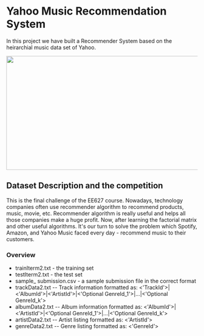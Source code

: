 # Yahoo Music Recommendation System
 In this project we have built a Recommender System based on the heirarchial music data set of Yahoo.
 
 <p align = 'left'><img width="600" img height="300" src = https://github.com/siddh30/Yahoo-Music-Recommendation/blob/master/logo.png </p>



## Dataset Description and the competition
This is the final challenge of the EE627 course.
Nowadays, technology companies often use recommender algorithm to recommend products, music, movie, etc. Recommender algorithm is really useful and helps all those companies make a huge profit.
Now, after learning the factorial matrix and other useful algorithms. It's our turn to solve the problem which Spotify, Amazon, and Yahoo Music faced every day - recommend music to their customers.

### Overview
* trainIterm2.txt - the training set
* testIterm2.txt - the test set
* sample_ submission.csv - a sample submission file in the correct format
* trackData2.txt -- Track information formatted as: <'TrackId'>|<'AlbumId'>|<'ArtistId'>|<'Optional GenreId_1'>|...|<'Optional GenreId_k'>
* albumData2.txt -- Album information formatted as: <'AlbumId'>|<'ArtistId'>|<'Optional GenreId_1'>|...|<'Optional GenreId_k'>
* artistData2.txt -- Artist listing formatted as: <'ArtistId'>
* genreData2.txt -- Genre listing formatted as: <'GenreId'>

